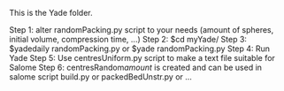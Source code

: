 This is the Yade folder. 

Step 1: alter randomPacking.py script to your needs (amount of spheres, initial volume, compression time, ...)
Step 2: $cd myYade/
Step 3: $yadedaily randomPacking.py or $yade randomPacking.py
Step 4: Run Yade
Step 5: Use centresUniform.py script to make a text file suitable for Salome
Step 6: centresRandom*amount* is created and can be used in salome script build.py or packedBedUnstr.py or ...
